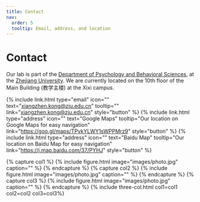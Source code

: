 ```yaml
---
title: Contact
nav:
  order: 5
  tooltip: Email, address, and location
---
```


# <i class="fas fa-envelope"></i>Contact

Our lab is part of the [Department of Psychology and Behavioral Sciences](http://www.psych.zju.edu.cn/), at the [Zhejiang University](https://www.zju.edu.cn/).
We are currently located on the 10th floor of the Main Building (教学主楼) at the Xixi campus.

{%
  include link.html
  type="email"
  icon=""
  text="xiangzhen.kong@zju.edu.cn"
  tooltip=""
  link="xiangzhen.kong@zju.edu.cn"
  style="button"
%}
{%
  include link.html
  type="address"
  icon=""
  text="Google Maps"
  tooltip="Our location on Google Maps for easy navigation"
  link="https://goo.gl/maps/TPvkYLWY1sWPPMrz9"
  style="button"
%}
{%
  include link.html
  type="address"
  icon=""
  text="Baidu Map"
  tooltip="Our location on Baidu Map for easy navigation"
  link="https://j.map.baidu.com/37/PYHJ"
  style="button"
%}

{% capture col1 %}
{%
  include figure.html
  image="images/photo.jpg"
  caption=""
%}
{% endcapture %}
{% capture col2 %}
{%
  include figure.html
  image="images/photo.jpg"
  caption=""
%}
{% endcapture %}
{% capture col3 %}
{%
  include figure.html
  image="images/photo.jpg"
  caption=""
%}
{% endcapture %}
{% include three-col.html col1=col1 col2=col2 col3=col3%}
